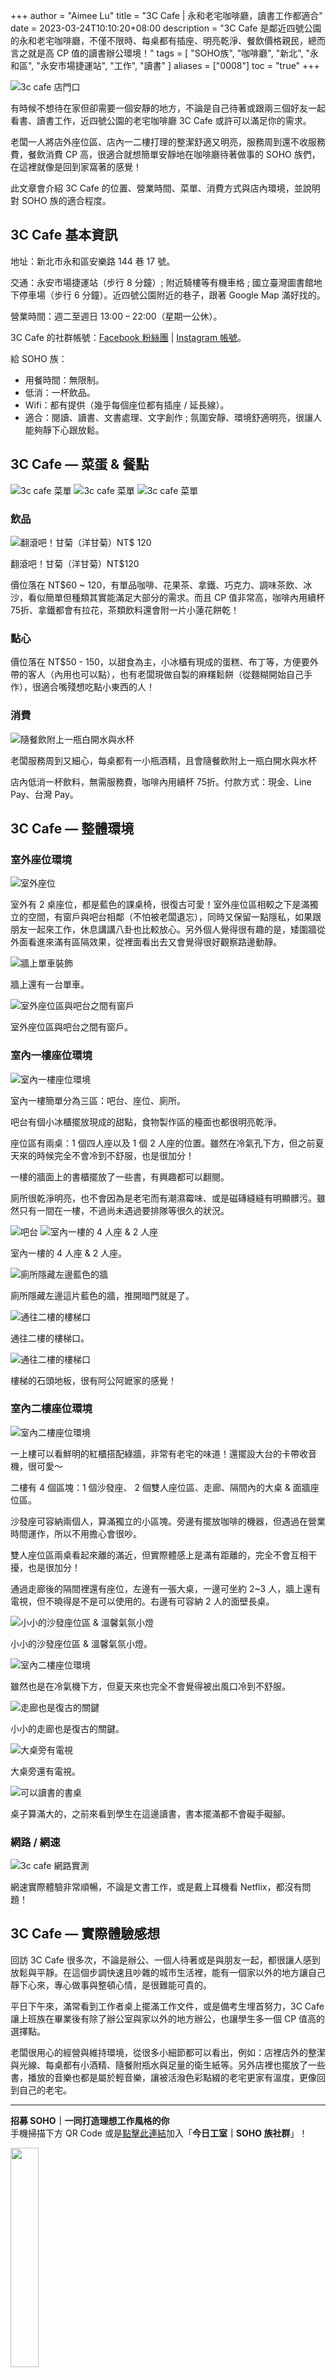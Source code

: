 +++
author = "Aimee Lu"
title = "3C Cafe | 永和老宅咖啡廳，讀書工作都適合"
date = 2023-03-24T10:10:20+08:00
description = "3C Cafe 是鄰近四號公園的永和老宅咖啡廳，不僅不限時、每桌都有插座、明亮乾淨、餐飲價格親民，總而言之就是高 CP 值的讀書辦公環境！"
tags = [
    "SOHO族",
    "咖啡廳",
    "新北",
    "永和區",
    "永安市場捷運站",
    "工作",
    "讀書"
]
aliases = ["0008"]
toc = "true"
+++

<img src="1.jpg" alt="3c cafe 店門口" lazyload />

有時候不想待在家但卻需要一個安靜的地方，不論是自己待著或跟兩三個好友一起看書、讀書工作，近四號公園的老宅咖啡廳 3C Cafe 或許可以滿足你的需求。

老闆一人將店外座位區、店內一二樓打理的整潔舒適又明亮，服務周到還不收服務費，餐飲消費 CP 高，很適合就想簡單安靜地在咖啡廳待著做事的 SOHO 族們，在這裡就像是回到家窩著的感覺！

此文章會介紹 3C Cafe 的位置、營業時間、菜單、消費方式與店內環境，並說明對 SOHO 族的適合程度。

## 3C Cafe 基本資訊

地址：新北市永和區安樂路 144 巷 17 號。

交通：永安市場捷運站（步行 8 分鐘）; 附近騎樓等有機車格 ; 國立臺灣圖書館地下停車場（步行 6 分鐘）。近四號公園附近的巷子，跟著 Google Map 滿好找的。

營業時間：週二至週日 13:00 – 22:00（星期一公休）。

3C Cafe 的社群帳號：[Facebook 粉絲團](https://www.facebook.com/3C.Cafe.good/) | [Instagram 帳號](https://www.instagram.com/3ccafe/?hl=en)。

給 SOHO 族：

- 用餐時間：無限制。
- 低消：一杯飲品。
- Wifi：都有提供（幾乎每個座位都有插座 / 延長線）。
- 適合：閱讀、讀書、文書處理、文字創作 ; 氛圍安靜、環境舒適明亮，很讓人能夠靜下心跟放鬆。

## 3C Cafe — 菜蛋 & 餐點

<img src="2.jpg" alt="3c cafe 菜單" lazyload />

<img src="3.jpg" alt="3c cafe 菜單" lazyload />

<img src="4.jpg" alt="3c cafe 菜單" lazyload />

### 飲品

<img src="5.jpg" alt="翻滾吧！甘菊（洋甘菊）NT$ 120" lazyload />

翻滾吧！甘菊（洋甘菊）NT$120

價位落在 NT$60 ~ 120，有單品咖啡、花果茶、拿鐵、巧克力、調味茶飲、冰沙，看似簡單但種類其實能滿足大部分的需求。而且 CP 值非常高，咖啡內用續杯 75折、拿鐵都會有拉花，茶類飲料還會附一片小蓮花餅乾！

### 點心

價位落在 NT$50 - 150，以甜食為主，小冰櫃有現成的蛋糕、布丁等，方便要外帶的客人（內用也可以點），也有老闆現做自製的麻糬鬆餅（從麵糊開始自己手作），很適合嘴殘想吃點小東西的人！

### 消費

<img src="6.jpg" alt="隨餐飲附上一瓶白開水與水杯" lazyload />

老闆服務周到又細心，每桌都有一小瓶酒精，且會隨餐飲附上一瓶白開水與水杯

店內低消一杯飲料，無需服務費，咖啡內用續杯 75折。付款方式：現金、Line Pay、台灣 Pay。

## 3C Cafe — 整體環境

### 室外座位環境

<img src="7.jpg" alt="室外座位" lazyload />

室外有 2 桌座位，都是藍色的課桌椅，很復古可愛！室外座位區相較之下是滿獨立的空間，有窗戶與吧台相鄰（不怕被老闆遺忘），同時又保留一點隱私，如果跟朋友一起來工作，休息講講八卦也比較放心。另外個人覺得很有趣的是，矮圍牆從外面看進來滿有區隔效果，從裡面看出去又會覺得很好觀察路邊動靜。

<img src="8.jpg" alt="牆上單車裝飾" lazyload />

牆上還有一台單車。

<img src="9.jpg" alt="室外座位區與吧台之間有窗戶" lazyload />

室外座位區與吧台之間有窗戶。

### 室內一樓座位環境

<img src="10.jpg" alt="室內一樓座位環境" lazyload />

室內一樓簡單分為三區：吧台、座位、廁所。

吧台有個小冰櫃擺放現成的甜點，食物製作區的檯面也都很明亮乾淨。

座位區有兩桌：1 個四人座以及 1 個 2 人座的位置。雖然在冷氣孔下方，但之前夏天來的時候完全不會冷到不舒服，也是很加分！

一樓的牆面上的書櫃擺放了一些書，有興趣都可以翻閱。

廁所很乾淨明亮，也不會因為是老宅而有潮濕霉味、或是磁磚縫縫有明顯髒污。雖然只有一間在一樓，不過尚未遇過要排隊等很久的狀況。

<img src="11.jpg" alt="吧台" lazyload />

<img src="12.jpg" alt="室內一樓的 4 人座 & 2 人座" lazyload />

室內一樓的 4 人座 & 2 人座。

<img src="13.jpg" alt="廁所隱藏左邊藍色的牆" lazyload />

廁所隱藏左邊這片藍色的牆，推開暗門就是了。

<img src="14.jpg" alt="通往二樓的樓梯口" lazyload />

通往二樓的樓梯口。

<img src="15.jpg" alt="通往二樓的樓梯口" lazyload />

樓梯的石頭地板，很有阿公阿嬷家的感覺！

### 室內二樓座位環境

<img src="16.jpg" alt="室內二樓座位環境" lazyload />

一上樓可以看鮮明的紅櫃搭配綠牆，非常有老宅的味道！還擺設大台的卡帶收音機，很可愛～

二樓有 4 個區塊：1 個沙發座、 2 個雙人座位區、走廊、隔間內的大桌 & 面牆座位區。

沙發座可容納兩個人，算滿獨立的小區塊。旁邊有擺放咖啡的機器，但遇過在營業時間運作，所以不用擔心會很吵。

雙人座位區兩桌看起來離的滿近，但實際體感上是滿有距離的，完全不會互相干擾，也是很加分！

通過走廊後的隔間裡還有座位，左邊有一張大桌，一邊可坐約 2~3 人，牆上還有電視，但不曉得是不是可以使用的。右邊有可容納 2 人的面壁長桌。

<img src="17.jpg" alt="小小的沙發座位區 & 溫馨氣氛小燈" lazyload />

小小的沙發座位區 & 溫馨氣氛小燈。

<img src="18.jpg" alt="室內二樓座位環境" lazyload />

雖然也是在冷氣機下方，但夏天來也完全不會覺得被出風口冷到不舒服。

<img src="19.jpg" alt="走廊也是復古的關鍵" lazyload />

小小的走廊也是復古的關鍵。

<img src="20.jpg" alt="大桌旁有電視" lazyload />

大桌旁還有電視。

<img src="21.jpg" alt="可以讀書的書桌" lazyload />

桌子算滿大的，之前來看到學生在這邊讀書，書本擺滿都不會礙手礙腳。

### 網路 / 網速

<img src="22.png" alt="3c cafe 網路實測" lazyload />

網速實際體驗非常順暢，不論是文書工作，或是戴上耳機看 Netflix，都沒有問題！

## 3C Cafe — 實際體驗感想

回訪 3C Cafe 很多次，不論是辦公、一個人待著或是與朋友一起，都很讓人感到放鬆與平靜。在這個步調快速且吵雜的城市生活裡，能有一個家以外的地方讓自己靜下心來，專心做事與整頓心情，是很難能可貴的。

平日下午來，滿常看到工作者桌上擺滿工作文件，或是備考生埋首努力，3C Cafe 讓上班族在畢業後有除了辦公室與家以外的地方辦公，也讓學生多一個 CP 值高的選擇點。

老闆很用心的經營與維持環境，從很多小細節都可以看出，例如：店裡店外的整潔與光線、每桌都有小酒精、隨餐附瓶水與足量的衛生紙等。另外店裡也擺放了一些書，播放的音樂也都是屬於輕音樂，讓被活潑色彩點綴的老宅更家有溫度，更像回到自己的老宅。

---

**招募 SOHO｜一同打造理想工作風格的你**\
手機掃描下方 QR Code 或是[點擊此連結](https://line.me/ti/g2/p81-vzP_GOANlifYsaK9fzFkCfunayNiXmCiWQ?utm_source=invitation&utm_medium=link_copy&utm_campaign=default)加入「**今日工室｜SOHO 族社群**」！

<img src="line.png" width="30%" >